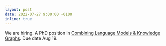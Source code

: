 ```yaml
---
layout: post
date: 2022-07-27 9:00:00 +0100
inline: true
---
```


We are hiring. A PhD position in [Combining Language Models & Knowledge Graphs](https://vacatures.uva.nl/UvA/job/PhD-position-in-Combining-Language-Models-and-Knowledge-Graphs/751615102/). Due date Aug 19.

